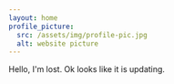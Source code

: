 ```yaml
---
layout: home
profile_picture:
  src: /assets/img/profile-pic.jpg
  alt: website picture
---
```


<p>
  Hello, I'm lost.
  Ok looks like it is updating.
</p>

